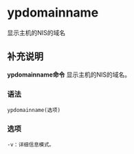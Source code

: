 ypdomainname
===

显示主机的NIS的域名

## 补充说明

**ypdomainname命令** 显示主机的NIS的域名。

###  语法

```shell
ypdomainname(选项)
```

###  选项

```shell
-v：详细信息模式。
```


<!-- Linux命令行搜索引擎：https://github.com/wsdo/linux-complete-guide.git -->
